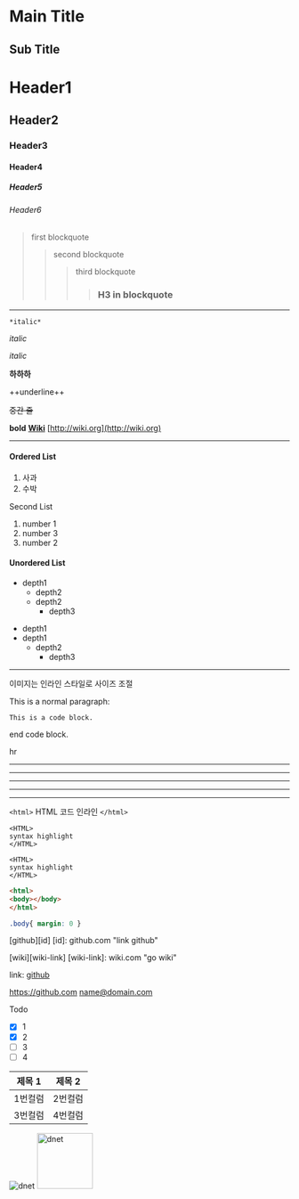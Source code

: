 Main Title
=======

Sub Title
------

# Header1
## Header2
### Header3
#### Header4
##### Header5
###### Header6

> first blockquote
>> second blockquote
>>> third blockquote
>>>> ### H3 in blockquote

****
```
*italic*
```
*italic*

_italic_

__하하하__ 

++underline++

~~중간 줄~~

**bold** 
**[Wiki](http://wiki.org/)**
[http://wiki.org](http://wiki.org)
****
#### Ordered List
1. 사과 
2. 수박 

Second List

1. number 1
3. number 3
2. number 2

#### Unordered List
* depth1
  * depth2
  * depth2
    *  depth3
    
- depth1
- depth1
  - depth2
    - depth3
****
이미지는 인라인 스타일로 사이즈 조절

This is a normal paragraph:

    This is a code block.
end code block.


hr
* * *
***
*****
- - -
-----


`<html>`
HTML 코드 인라인
`</html>`


~~~
<HTML>
syntax highlight
</HTML>
~~~

```
<HTML>
syntax highlight
</HTML>
```

```html
<html>
<body></body>
</html>
```

```css
.body{ margin: 0 }
```

[github][id]
[id]: github.com "link github"

[wiki][wiki-link]
[wiki-link]: wiki.com "go wiki"

link: [github](github.com "go github")

<https://github.com>
<name@domain.com>

Todo
- [x] 1
- [x] 2
- [ ] 3
- [ ] 4

제목 1 | 제목 2
------|------
1번컬럼|2번컬럼
3번컬럼|4번컬럼

![dnet](https://pbs.twimg.com/profile_images/531202538360414208/f_3aOvZe.png "dotnet")
<img src="https://pbs.twimg.com/profile_images/531202538360414208/f_3aOvZe.png" title="dotnet" alt="dnet" width="100px" height="100px"></img>
 
